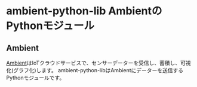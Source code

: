 # ambient-python-lib AmbientのPythonモジュール

## Ambient
[Ambient](https://ambidata.io)はIoTクラウドサービスで、センサーデーターを受信し、蓄積し、可視化(グラフ化)します。
ambient-python-libはAmbientにデーターを送信するPythonモジュールです。
